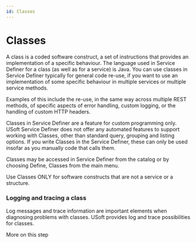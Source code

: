 ```yaml
---
id: Classes
---
```


# Classes

A class is a coded software construct, a set of instructions that provides an implementation of a specific behaviour. The language used in Service Definer for a class (as well as for a service) is Java. You can use classes in Service Definer typically for general code re-use, if you want to use an implementation of some specific behaviour in multiple services or multiple service methods.

Examples of this include the re-use, in the same way across multiple REST methods, of specific aspects of error handling, custom logging, or the handling of custom HTTP headers.

Classes in Service Definer are a feature for custom programming only. USoft Service Definer does not offer any automated features to support working with Classes, other than standard query, grouping and listing options. If you write Classes in the Service Definer, these can only be used insofar as you manually code that calls them.

Classes may be accessed in Service Definer from the catalog or by choosing Define, Classes from the main menu.

Use Classes ONLY for software constructs that are not a service or a structure.

### Logging and tracing a class

Log messages and trace information are important elements when diagnosing problems with classes. USoft provides log and trace possibilities for classes.

More on this step